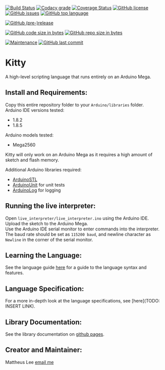 [![Build Status](https://travis-ci.org/mattheuslee/KittyInterpreter.svg?branch=master)](https://travis-ci.org/mattheuslee/KittyInterpreter)
[![Codacy grade](https://img.shields.io/codacy/grade/f23a880e869647f89641f2d6a9e4a9ef.svg)](https://www.codacy.com/app/mattheus.lee/KittyInterpreter?utm_source=github.com&amp;utm_medium=referral&amp;utm_content=mattheuslee/KittyInterpreter&amp;utm_campaign=Badge_Grade)
[![Coverage Status](https://coveralls.io/repos/github/mattheuslee/KittyInterpreter/badge.svg?branch=master)](https://coveralls.io/github/mattheuslee/KittyInterpreter?branch=master)
[![GitHub license](https://img.shields.io/github/license/mattheuslee/KittyInterpreter.svg)](https://github.com/mattheuslee/KittyInterpreter/blob/master/LICENSE)
[![GitHub issues](https://img.shields.io/github/issues/mattheuslee/KittyInterpreter.svg)](https://github.com/mattheuslee/KittyInterpreter/issues)
[![GitHub top language](https://img.shields.io/github/languages/top/mattheuslee/KittyInterpreter.svg)](https://github.com/mattheuslee/KittyInterpreter)

[![GitHub (pre-)release](https://img.shields.io/github/release/mattheuslee/KittyInterpreter/all.svg)](https://github.com/mattheuslee/KittyInterpreter/releases)
<!--[![GitHub release](https://img.shields.io/github/release/mattheuslee/KittyInterpreter.svg)](https://github.com/mattheuslee/KittyInterpreter)-->
[![GitHub code size in bytes](https://img.shields.io/github/languages/code-size/mattheuslee/KittyInterpreter.svg)](https://github.com/mattheuslee/KittyInterpreter)
[![GitHub repo size in bytes](https://img.shields.io/github/repo-size/mattheuslee/KittyInterpreter.svg)](https://github.com/mattheuslee/KittyInterpreter)

[![Maintenance](https://img.shields.io/maintenance/yes/2018.svg)](https://github.com/mattheuslee/KittyInterpreter)
[![GitHub last commit](https://img.shields.io/github/last-commit/mattheuslee/KittyInterpreter.svg)](https://github.com/mattheuslee/KittyInterpreter)
<!--[![GitHub commits](https://img.shields.io/github/commits-since/mattheuslee/KittyInterpreter/0.1.0.svg)](https://github.com/mattheuslee/KittyInterpreter)
[![Github commits (since latest release)](https://img.shields.io/github/commits-since/mattheuslee/KittyInterpreter/latest.svg)](https://github.com/mattheuslee/KittyInterpreter)-->


Kitty
==========================
A high-level scripting language that runs entirely on an Arduino Mega.

Install and Requirements:
-------------------------
Copy this entire repository folder to your `Arduino/libraries` folder.  
Arduino IDE versions tested:  
* 1.8.2
* 1.8.5

Arduino models tested:
* Mega2560

Kitty will only work on an Arduino Mega as it requires a high amount of sketch and flash memory.  

Additional Arduino libraries required:  
* [ArduinoSTL](https://github.com/mike-matera/ArduinoSTL)
* [ArduinoUnit](https://github.com/mmurdoch/arduinounit) for unit tests
* [ArduinoLog](https://github.com/thijse/Arduino-Log) for logging

## Running the live interpreter:
Open `live_interpreter/live_interpreter.ino` using the Arduino IDE.  
Upload the sketch to the Arduino Mega.  
Use the Arduino IDE serial monitor to enter commands into the interpreter.  
The baud rate should be set as `115200 baud`, and newline character as `Newline` in the corner of the serial monitor.  

Learning the Language:  
----------------------
See the language guide [here](https://github.com/mattheuslee/KittyInterpreter/blob/master/KittyLanguageGuide.md) for a guide to the language syntax and features.

Language Specification:
-----------------------
For a more in-depth look at the language specifications, see [here](TODO: INSERT LINK).

Library Documentation:
----------------------
See the library documentation on [github pages](https://mattheuslee.github.io/KittyInterpreter/).

Creator and Maintainer:
-----------------------
Mattheus Lee [email me](mailto:mattheuslee@gmail.com)
